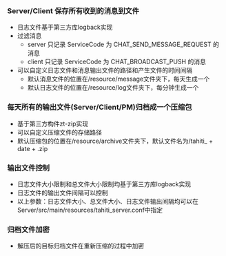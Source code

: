 ### Server/Client 保存所有收到的消息到文件
- 日志文件基于第三方库logback实现
- 过滤消息
  - server 只记录 ServiceCode 为 CHAT_SEND_MESSAGE_REQUEST 的消息
  - client 只记录 ServiceCode 为 CHAT_BROADCAST_PUSH 的消息
- 可以自定义日志文件和消息输出文件的路径和产生文件的时间间隔
  - 默认消息文件的位置在/resource/message文件夹下，每天生成一个
  - 默认日志文件的位置在/resource/log文件夹下，每分钟生成一个

### 每天所有的输出文件(Server/Client/PM)归档成一个压缩包
- 基于第三方构件zt-zip实现
- 可以自定义压缩文件的存储路径
- 默认压缩包的位置在/resource/archive文件夹下，默认文件名为/tahiti_ + date + .zip

### 输出文件控制
- 日志文件大小限制和总文件大小限制均基于第三方库logback实现
- 日志文件的输出文件间隔可以控制
- 以上参数：日志文件大小、总文件大小、日志文件输出间隔均可以在 Server/src/main/resources/tahiti_server.conf中指定

### 归档文件加密
- 解压后的目标归档文件在重新压缩的过程中加密

